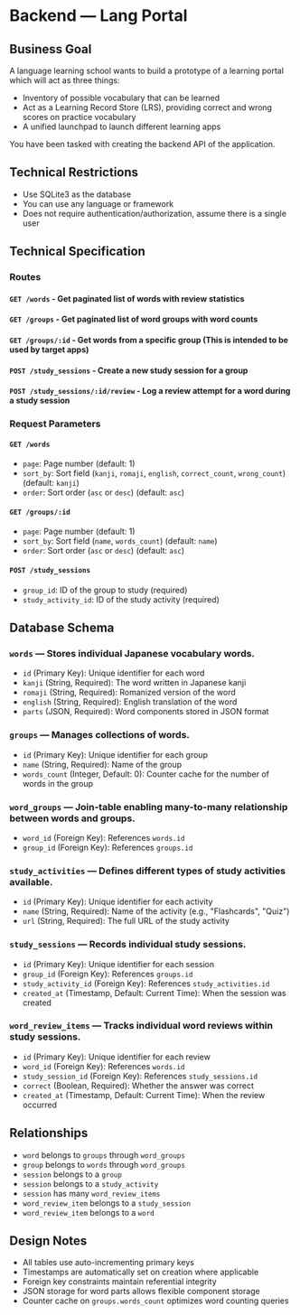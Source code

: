 # Backend — Lang Portal

## Business Goal
A language learning school wants to build a prototype of a learning portal which will act as three things:
- Inventory of possible vocabulary that can be learned
- Act as a Learning Record Store (LRS), providing correct and wrong scores on practice vocabulary
- A unified launchpad to launch different learning apps

You have been tasked with creating the backend API of the application.

## Technical Restrictions
- Use SQLite3 as the database
- You can use any language or framework
- Does not require authentication/authorization, assume there is a single user

## Technical Specification

### Routes

#### `GET /words` - Get paginated list of words with review statistics
#### `GET /groups` - Get paginated list of word groups with word counts
#### `GET /groups/:id` - Get words from a specific group (This is intended to be used by target apps)
#### `POST /study_sessions` - Create a new study session for a group
#### `POST /study_sessions/:id/review` - Log a review attempt for a word during a study session

### Request Parameters

#### `GET /words`
- `page`: Page number (default: 1)
- `sort_by`: Sort field (`kanji`, `romaji`, `english`, `correct_count`, `wrong_count`) (default: `kanji`)
- `order`: Sort order (`asc` or `desc`) (default: `asc`)

#### `GET /groups/:id`
- `page`: Page number (default: 1)
- `sort_by`: Sort field (`name`, `words_count`) (default: `name`)
- `order`: Sort order (`asc` or `desc`) (default: `asc`)

#### `POST /study_sessions`
- `group_id`: ID of the group to study (required)
- `study_activity_id`: ID of the study activity (required)

## Database Schema

### `words` — Stores individual Japanese vocabulary words.
- `id` (Primary Key): Unique identifier for each word
- `kanji` (String, Required): The word written in Japanese kanji
- `romaji` (String, Required): Romanized version of the word
- `english` (String, Required): English translation of the word
- `parts` (JSON, Required): Word components stored in JSON format

### `groups` — Manages collections of words.
- `id` (Primary Key): Unique identifier for each group
- `name` (String, Required): Name of the group
- `words_count` (Integer, Default: 0): Counter cache for the number of words in the group

### `word_groups` — Join-table enabling many-to-many relationship between words and groups.
- `word_id` (Foreign Key): References `words.id`
- `group_id` (Foreign Key): References `groups.id`

### `study_activities` — Defines different types of study activities available.
- `id` (Primary Key): Unique identifier for each activity
- `name` (String, Required): Name of the activity (e.g., "Flashcards", "Quiz")
- `url` (String, Required): The full URL of the study activity

### `study_sessions` — Records individual study sessions.
- `id` (Primary Key): Unique identifier for each session
- `group_id` (Foreign Key): References `groups.id`
- `study_activity_id` (Foreign Key): References `study_activities.id`
- `created_at` (Timestamp, Default: Current Time): When the session was created

### `word_review_items` — Tracks individual word reviews within study sessions.
- `id` (Primary Key): Unique identifier for each review
- `word_id` (Foreign Key): References `words.id`
- `study_session_id` (Foreign Key): References `study_sessions.id`
- `correct` (Boolean, Required): Whether the answer was correct
- `created_at` (Timestamp, Default: Current Time): When the review occurred

## Relationships
- `word` belongs to `groups` through `word_groups`
- `group` belongs to `words` through `word_groups`
- `session` belongs to a `group`
- `session` belongs to a `study_activity`
- `session` has many `word_review_items`
- `word_review_item` belongs to a `study_session`
- `word_review_item` belongs to a `word`

## Design Notes
- All tables use auto-incrementing primary keys
- Timestamps are automatically set on creation where applicable
- Foreign key constraints maintain referential integrity
- JSON storage for word parts allows flexible component storage
- Counter cache on `groups.words_count` optimizes word counting queries